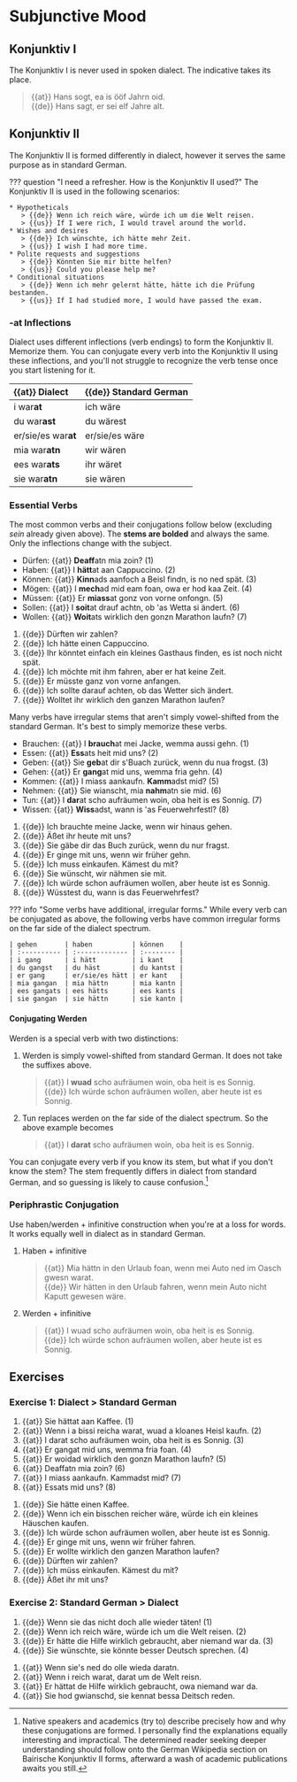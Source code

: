 # Subjunctive Mood

## Konjunktiv I

The Konjunktiv I is never used in spoken dialect. The indicative takes its place.

> {{at}} Hans sogt, ea is ööf Jahrn oid.  
> {{de}} Hans sagt, er sei elf Jahre alt.  

## Konjunktiv II

The Konjunktiv II is formed differently in dialect, however it serves the same purpose as in standard German.

??? question "I need a refresher. How is the Konjunktiv II used?"
    The Konjunktiv II is used in the following scenarios:  

    * Hypotheticals
       > {{de}} Wenn ich reich wäre, würde ich um die Welt reisen.  
       > {{us}} If I were rich, I would travel around the world.  
    * Wishes and desires
       > {{de}} Ich wünschte, ich hätte mehr Zeit.  
       > {{us}} I wish I had more time.  
    * Polite requests and suggestions
       > {{de}} Könnten Sie mir bitte helfen?  
       > {{us}} Could you please help me?  
    * Conditional situations
       > {{de}} Wenn ich mehr gelernt hätte, hätte ich die Prüfung bestanden.  
       > {{us}} If I had studied more, I would have passed the exam.  

### -at Inflections

Dialect uses different inflections (verb endings) to form the Konjunktiv II. Memorize them. You can conjugate every verb into the Konjunktiv II using these inflections, and you'll not struggle to recognize the verb tense once you start listening for it.

| {{at}} Dialect      | {{de}} Standard German |
| :------------------ | :--------------------- |
| i war**at**         | ich wäre               |
| du war**ast**       | du wärest              |
| er/sie/es war**at** | er/sie/es wäre         |
| mia war**atn**      | wir wären              |
| ees war**ats**      | ihr wäret              |
| sie war**atn**      | sie wären              |

### Essential Verbs

The most common verbs and their conjugations follow below (excluding _sein_ already given above). The **stems are bolded** and always the same. Only the inflections change with the subject.  

<div class="annotate" markdown>

- Dürfen: {{at}} **Deaff**atn mia zoin? (1)
- Haben: {{at}} I **hätt**at aan Cappuccino. (2)
- Können: {{at}} **Kinn**ads aanfoch a Beisl findn, is no ned spät. (3)
- Mögen: {{at}} I **mech**ad mid eam foan, owa er hod kaa Zeit. (4)
- Müssen: {{at}} Er **miass**at gonz von vorne onfongn. (5)
- Sollen: {{at}} I **soit**at drauf achtn, ob 'as Wetta si ändert. (6)
- Wollen: {{at}} **Woit**ats wirklich den gonzn Marathon laufn? (7)

</div>

1. {{de}} Dürften wir zahlen?
2. {{de}} Ich hätte einen Cappuccino.
3. {{de}} Ihr könntet einfach ein kleines Gasthaus finden, es ist noch nicht spät.
4. {{de}} Ich möchte mit ihm fahren, aber er hat keine Zeit.
5. {{de}} Er müsste ganz von vorne anfangen.
6. {{de}} Ich sollte darauf achten, ob das Wetter sich ändert.
7. {{de}} Wolltet ihr wirklich den ganzen Marathon laufen?

Many verbs have irregular stems that aren't simply vowel-shifted from the standard German. It's best to simply memorize these verbs.  

<div class="annotate" markdown>

- Brauchen: {{at}} I **brauch**at mei Jacke, wemma aussi gehn. (1)
- Essen: {{at}} **Ess**ats heit mid uns? (2)
- Geben: {{at}} Sie **geb**at dir s'Buach zurück, wenn du nua frogst. (3)
- Gehen: {{at}} Er **gang**at mid uns, wemma fria gehn. (4)
- Kommen: {{at}} I miass aankaufn. **Kamm**adst mid? (5)
- Nehmen: {{at}} Sie wianscht, mia **nahm**atn sie mid. (6)
- Tun: {{at}} I **dar**at scho aufräumen woin, oba heit is es Sonnig. (7)
- Wissen: {{at}} **Wiss**adst, wann is 'as Feuerwehrfestl? (8)

</div>

1. {{de}} Ich brauchte meine Jacke, wenn wir hinaus gehen.
2. {{de}} Äßet ihr heute mit uns?
3. {{de}} Sie gäbe dir das Buch zurück, wenn du nur fragst.
4. {{de}} Er ginge mit uns, wenn wir früher gehn.
5. {{de}} Ich muss einkaufen. Kämest du mit?
6. {{de}} Sie wünscht, wir nähmen sie mit.
7. {{de}} Ich würde schon aufräumen wollen, aber heute ist es Sonnig.
8. {{de}} Wüsstest du, wann is das Feuerwehrfest?

??? info "Some verbs have additional, irregular forms."
    While every verb can be conjugated as above, the following verbs have common irregular forms on the far side of the dialect spectrum.

    | gehen       | haben          | können    |
    | :---------- | :------------- | :-------- |
    | i gang      | i hätt         | i kant    |
    | du gangst   | du häst        | du kantst |
    | er gang     | er/sie/es hätt | er kant   |
    | mia gangan  | mia hättn      | mia kantn |
    | ees gangats | ees hätts      | ees kants |
    | sie gangan  | sie hättn      | sie kantn |

#### Conjugating Werden

Werden is a special verb with two distinctions:  

1. Werden is simply vowel-shifted from standard German. It does not take the suffixes above.  
   > {{at}} I **wuad** scho aufräumen woin, oba heit is es Sonnig.  
   > {{de}} Ich würde schon aufräumen wollen, aber heute ist es Sonnig.  

2. Tun replaces werden on the far side of the dialect spectrum. So the above example becomes  
   > {{at}} I **darat** scho aufräumen woin, oba heit is es Sonnig.  

You can conjugate every verb if you know its stem, but what if you don't know the stem? The stem frequently differs in dialect from standard German, and so guessing is likely to cause confusion.[^advanced-forms]

### Periphrastic Conjugation

Use haben/werden + infinitive construction when you're at a loss for words. It works equally well in dialect as in standard German.

1. Haben + infinitive
   > {{at}} Mia hättn in den Urlaub foan, wenn mei Auto ned im Oasch gwesn warat.  
   > {{de}} Wir hätten in den Urlaub fahren, wenn mein Auto nicht Kaputt gewesen wäre.  

2. Werden + infinitive
   > {{at}} I wuad scho aufräumen woin, oba heit is es Sonnig.  
   > {{de}} Ich würde schon aufräumen wollen, aber heute ist es Sonnig.  

[^advanced-forms]:
    Native speakers and academics (try to) describe precisely how and why these conjugations are formed. I personally find the explanations equally interesting and impractical. The determined reader seeking deeper understanding should follow onto the German Wikipedia section on Bairische Konjunktiv II forms,[^bairisch-wiki] afterward a wash of academic publications[^vergeiner] awaits you still.
[^bairisch-wiki]:
    _Wikipedia._ ["Bairisch."](https://de.wikipedia.org/wiki/Bairisch)
[^vergeiner]:
    Vergeiner, Philip C. and Lars Bülow. ["Der Konjunktiv II in den ruralen basisdialekten österreichs."](https://www.researchgate.net/publication/359049174_Der_Konjunktiv_II_in_den_ruralen_Basisdialekten_Osterreichs_Quantitative_und_qualitative_Befunde) _Linguistik Online_, 114(2), pp. 3–42. doi:10.13092/lo.114.8401. 6 March 2022.

## Exercises

### Exercise 1: Dialect > Standard German

<div class="annotate" markdown>

1. {{at}} Sie hättat aan Kaffee. (1)  
2. {{at}} Wenn i a bissi reicha warat, wuad a kloanes Heisl kaufn. (2)  
3. {{at}} I darat scho aufräumen woin, oba heit is es Sonnig. (3)  
4. {{at}} Er gangat mid uns, wemma fria foan. (4)  
5. {{at}} Er woidad wirklich den gonzn Marathon laufn? (5)  
6. {{at}} Deaffatn mia zoin? (6)  
7. {{at}} I miass aankaufn. Kammadst mid? (7)  
8. {{at}} Essats mid uns? (8)  

</div>

1. {{de}} Sie hätte einen Kaffee.
2. {{de}} Wenn ich ein bisschen reicher wäre, würde ich ein kleines Häuschen kaufen.
3. {{de}} Ich würde schon aufräumen wollen, aber heute ist es Sonnig.
4. {{de}} Er ginge mit uns, wenn wir früher fahren.
5. {{de}} Er wollte wirklich den ganzen Marathon laufen?
6. {{de}} Dürften wir zahlen?
7. {{de}} Ich müss einkaufen. Kämest du mit?
8. {{de}} Äßet ihr mit uns?

### Exercise 2: Standard German > Dialect

<div class="annotate" markdown>

1. {{de}} Wenn sie das nicht doch alle wieder täten! (1)
2. {{de}} Wenn ich reich wäre, würde ich um die Welt reisen. (2)
3. {{de}} Er hätte die Hilfe wirklich gebraucht, aber niemand war da. (3)
4. {{de}} Sie wünschte, sie könnte besser Deutsch sprechen. (4)

</div>

1. {{at}} Wenn sie's ned do olle wieda daratn.
2. {{at}} Wenn i reich warat, darat um de Welt reisn.
3. {{at}} Er hättat de Hilfe wirklich gebraucht, owa niemand war da.
4. {{at}} Sie hod gwianschd, sie kennat bessa Deitsch reden.
